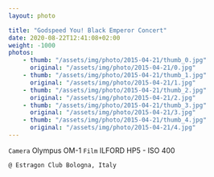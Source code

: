 ```yaml
---
layout: photo

title: "Godspeed You! Black Emperor Concert"
date: 2020-08-22T12:41:08+02:00
weight: -1000
photos:
    - thumb: "/assets/img/photo/2015-04-21/thumb_0.jpg"
      original: "/assets/img/photo/2015-04-21/0.jpg"
    - thumb: "/assets/img/photo/2015-04-21/thumb_1.jpg"
      original: "/assets/img/photo/2015-04-21/1.jpg"
    - thumb: "/assets/img/photo/2015-04-21/thumb_2.jpg"
      original: "/assets/img/photo/2015-04-21/2.jpg"
    - thumb: "/assets/img/photo/2015-04-21/thumb_3.jpg"
      original: "/assets/img/photo/2015-04-21/3.jpg"
    - thumb: "/assets/img/photo/2015-04-21/thumb_4.jpg"
      original: "/assets/img/photo/2015-04-21/4.jpg"
---
```

`Camera` Olympus OM-1
`Film` ILFORD HP5 - ISO 400

`@ Estragon Club Bologna, Italy`
